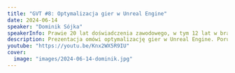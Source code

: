 ```yaml
---
title: "GVT #8: Optymalizacja gier w Unreal Engine"
date: 2024-06-14
speaker: "Dominik Sójka"
speakerInfo: Prawie 20 lat doświadczenia zawodowego, w tym 12 lat w branży gier. Laureat Webby Award za Best Visual Design w 2020 roku za grę The Beast Inside. Obecnie pracuje w nowym studiu Mountaintop z weteranami branży gier ze studiów takich jak Epic, Blizzard, Riot Games, Bungie, Naughty Dog, Respawn, Infinity Ward, Ubisoft i Oculus nad nową grą typu tactical shooter.
description: Prezentacja omówi optymalizację gier w Unreal Engine. Poruszy temat używania narzędzi profilujących w projekcie. Przedstawi sposoby optymalizacji gry pod kątem CPU, GPU i RenderThread. Zwróci uwagę na kluczowe aspekty przy tworzeniu gry, na co zwracać uwagę podczas tworzenia shaderów, tekstur i modeli. Omówi różne podejścia do optymalizacji w zależności od typu gry oraz przedstawi najlepsze wytyczne dotyczące optymalizacji gier.
youtube: "https://youtu.be/Knx2WX5R9IU"
cover:
  image: "images/2024-06-14-dominik.jpg"
---
```


